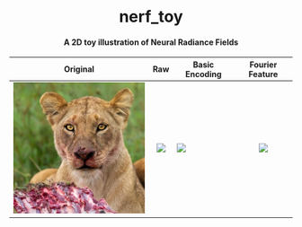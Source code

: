<h1 align="center">
  <br>
  nerf_toy
  <br>
</h1>

<h4 align="center">A 2D toy illustration of Neural Radiance Fields</h4>



<div align="center">
    
|                                                Original                                                |                                                    Raw                                                     | Basic Encoding                                                                                               |                                              Fourier Feature                                               |
|:------------------------------------------------------------------------------------------------------:|:----------------------------------------------------------------------------------------------------------:|--------------------------------------------------------------------------------------------------------------|:----------------------------------------------------------------------------------------------------------:|
| <img src="https://raw.githubusercontent.com/shubhamwagh/nerf-toy/main/data/lion_face.jpg" width="300"> | <img src="https://raw.githubusercontent.com/shubhamwagh/nerf-toy/main/misc/raw_lion_face.gif" width="300"> | <img src="https://raw.githubusercontent.com/shubhamwagh/nerf-toy/main/misc/basic_lion_face.gif" width="300"> | <img src="https://raw.githubusercontent.com/shubhamwagh/nerf-toy/main/misc/rff_lion_face.gif" width="300"> |

</div>